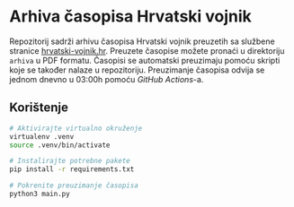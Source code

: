 # Arhiva časopisa Hrvatski vojnik

Repozitorij sadrži arhivu časopisa Hrvatski vojnik preuzetih sa službene stranice [hrvatski-vojnik.hr](https://hrvatski-vojnik.hr/).
Preuzete časopise možete pronaći u direktoriju `arhiva` u PDF formatu.
Časopisi se automatski preuzimaju pomoću skripti koje se također nalaze u repozitoriju. Preuzimanje časopisa odvija se jednom dnevno u 03:00h pomoću _GitHub Actions_-a.

## Korištenje

```bash
# Aktivirajte virtualno okruženje
virtualenv .venv
source .venv/bin/activate

# Instalirajte potrebne pakete
pip install -r requirements.txt

# Pokrenite preuzimanje časopisa
python3 main.py
```
